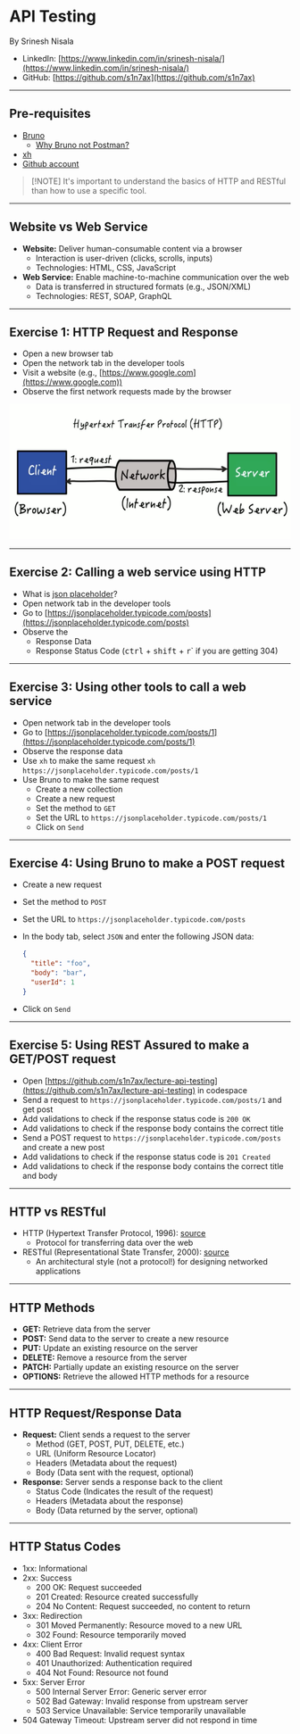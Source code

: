 # API Testing

By Srinesh Nisala

- LinkedIn: [https://www.linkedin.com/in/srinesh-nisala/](https://www.linkedin.com/in/srinesh-nisala/)
- GitHub: [https://github.com/s1n7ax](https://github.com/s1n7ax)

---

## Pre-requisites

- [Bruno](https://www.usebruno.com/downloads)
  - [Why Bruno not Postman?](https://www.usebruno.com/compare/bruno-vs-postman)
- [xh](https://github.com/ducaale/xh/releases)
- [Github account](https://github.com/)

> [!NOTE] It's important to understand the basics of HTTP and RESTful than how
> to use a specific tool.

---

## Website vs Web Service

- **Website:** Deliver human-consumable content via a browser
  - Interaction is user-driven (clicks, scrolls, inputs)
  - Technologies: HTML, CSS, JavaScript
- **Web Service:** Enable machine-to-machine communication over the web
  - Data is transferred in structured formats (e.g., JSON/XML)
  - Technologies: REST, SOAP, GraphQL

---

## Exercise 1: HTTP Request and Response

- Open a new browser tab
- Open the network tab in the developer tools
- Visit a website (e.g., [https://www.google.com](https://www.google.com))
- Observe the first network requests made by the browser

![Http Request Response](../../../../assets/http-request-response.png)

---

## Exercise 2: Calling a web service using HTTP

- What is [json placeholder](https://jsonplaceholder.typicode.com/)?
- Open network tab in the developer tools
- Go to [https://jsonplaceholder.typicode.com/posts](https://jsonplaceholder.typicode.com/posts)
- Observe the
  - Response Data
  - Response Status Code (<kbd>ctrl</kbd> + <kbd>shift</kbd> + <kbd>r</kbd>` if you are getting 304)

---

## Exercise 3: Using other tools to call a web service

- Open network tab in the developer tools
- Go to [https://jsonplaceholder.typicode.com/posts/1](https://jsonplaceholder.typicode.com/posts/1)
- Observe the response data
- Use `xh` to make the same request `xh https://jsonplaceholder.typicode.com/posts/1`
- Use Bruno to make the same request
  - Create a new collection
  - Create a new request
  - Set the method to `GET`
  - Set the URL to `https://jsonplaceholder.typicode.com/posts/1`
  - Click on `Send`

---

## Exercise 4: Using Bruno to make a POST request

- Create a new request
- Set the method to `POST`
- Set the URL to `https://jsonplaceholder.typicode.com/posts`
- In the body tab, select `JSON` and enter the following JSON data:

  ```json
  {
    "title": "foo",
    "body": "bar",
    "userId": 1
  }
  ```

- Click on `Send`

---

## Exercise 5: Using REST Assured to make a GET/POST request

- Open [https://github.com/s1n7ax/lecture-api-testing](https://github.com/s1n7ax/lecture-api-testing) in codespace
- Send a request to `https://jsonplaceholder.typicode.com/posts/1` and get post
- Add validations to check if the response status code is `200 OK`
- Add validations to check if the response body contains the correct title
- Send a POST request to `https://jsonplaceholder.typicode.com/posts` and create a new post
- Add validations to check if the response status code is `201 Created`
- Add validations to check if the response body contains the correct title and body

---

## HTTP vs RESTful

- HTTP (Hypertext Transfer Protocol, 1996): [source](https://www.rfc-editor.org/rfc/rfc9110.html#name-introduction)
  - Protocol for transferring data over the web
- RESTful (Representational State Transfer, 2000): [source](https://www.ics.uci.edu/~fielding/pubs/dissertation/rest_arch_style.htm)
  - An architectural style (not a protocol!) for designing networked applications

---

## HTTP Methods

- **GET:** Retrieve data from the server
- **POST:** Send data to the server to create a new resource
- **PUT:** Update an existing resource on the server
- **DELETE:** Remove a resource from the server
- **PATCH:** Partially update an existing resource on the server
- **OPTIONS:** Retrieve the allowed HTTP methods for a resource

---

## HTTP Request/Response Data

- **Request:** Client sends a request to the server
  - Method (GET, POST, PUT, DELETE, etc.)
  - URL (Uniform Resource Locator)
  - Headers (Metadata about the request)
  - Body (Data sent with the request, optional)
- **Response:** Server sends a response back to the client
  - Status Code (Indicates the result of the request)
  - Headers (Metadata about the response)
  - Body (Data returned by the server, optional)

---

## HTTP Status Codes

- 1xx: Informational
- 2xx: Success
  - 200 OK: Request succeeded
  - 201 Created: Resource created successfully
  - 204 No Content: Request succeeded, no content to return
- 3xx: Redirection
  - 301 Moved Permanently: Resource moved to a new URL
  - 302 Found: Resource temporarily moved
- 4xx: Client Error
  - 400 Bad Request: Invalid request syntax
  - 401 Unauthorized: Authentication required
  - 404 Not Found: Resource not found
- 5xx: Server Error
  - 500 Internal Server Error: Generic server error
  - 502 Bad Gateway: Invalid response from upstream server
  - 503 Service Unavailable: Service temporarily unavailable
- 504 Gateway Timeout: Upstream server did not respond in time
